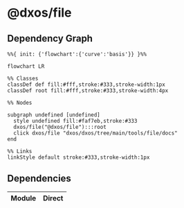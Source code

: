 # @dxos/file



## Dependency Graph

```mermaid
%%{ init: {'flowchart':{'curve':'basis'}} }%%

flowchart LR

%% Classes
classDef def fill:#fff,stroke:#333,stroke-width:1px
classDef root fill:#fff,stroke:#333,stroke-width:4px

%% Nodes

subgraph undefined [undefined]
  style undefined fill:#faf7eb,stroke:#333
  dxos/file("@dxos/file"):::root
  click dxos/file "dxos/dxos/tree/main/tools/file/docs"
end

%% Links
linkStyle default stroke:#333,stroke-width:1px
```

## Dependencies

| Module | Direct |
|---|---|
